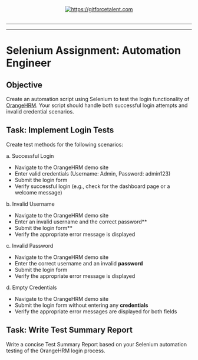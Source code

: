 <div align="center">
	<a target="_blank" href="https://gitforcetalent.com">
        <picture>
            <source media="(prefers-color-scheme: dark)" srcset="https://gitforcetalent.com/_next/image?url=%2Fimages%2Flogo-light.png&w=1920&q=75">
            <source media="(prefers-color-scheme: light)" srcset="https://gitforcetalent.com/_next/image?url=%2Fimages%2Flogo.png&w=1920&q=75">
            <img alt="https://gitforcetalent.com" src="https://gitforcetalent.com/_next/image?url=%2Fimages%2Flogo.png">
        </picture>
	</a>
    <br />
    <br />
</div>

---

---

# Selenium Assignment: Automation Engineer

## Objective

Create an automation script using Selenium to test the login functionality of [OrangeHRM](https://opensource-demo.orangehrmlive.com). Your script should handle both successful login attempts and invalid credential scenarios.

## Task: Implement Login Tests

Create test methods for the following scenarios:

a. Successful Login

- Navigate to the OrangeHRM demo site
- Enter valid credentials (Username: Admin, Password: admin123)
- Submit the login form
- Verify successful login (e.g., check for the dashboard page or a welcome message)

b. Invalid Username

- Navigate to the OrangeHRM demo site
- Enter an invalid username and the correct password**
- Submit the login form**
- Verify the appropriate error message is displayed

c. Invalid Password

- Navigate to the OrangeHRM demo site
- Enter the correct username and an invalid **password**
- Submit the login form
- Verify the appropriate error message is displayed

d. Empty Credentials

- Navigate to the OrangeHRM demo site
- Submit the login form without entering any **credentials**
- Verify the appropriate error messages are displayed for both fields

## Task: Write Test Summary Report

Write a concise Test Summary Report based on your Selenium automation testing of the OrangeHRM login process.
